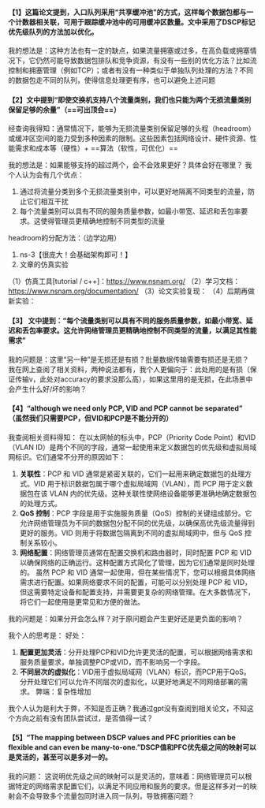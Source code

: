 #### 【1】这篇论文提到，入口队列采用“共享缓冲池”的方式，这样每个数据包都与一个计数器相关联，可用于跟踪缓冲池中的可用缓冲区数量。文中采用了DSCP标记优先级队列的方法加以优化。

我的想法是：这种方法也有一定的缺点，如果流量拥塞或过多，在高负载或拥塞情况下，它仍然可能导致数据包排队和竞争资源，有没有一些别的优化方法？比如流控制和拥塞管理（例如TCP）；或者有没有一种类似于单独队列处理的方法？不同的数据包走不同的队列，使得信息处理更有序，也可以避免上述问题

#### 【2】文中提到“即使交换机支持八个流量类别，我们也只能为两个无损流量类别保留足够的余量”（==可出顶会==）

经查询我得知：通常情况下，能够为无损流量类别保留足够的头程（headroom）或缓冲区空间的能力受到多种因素的限制。这些因素包括网络设计、硬件资源、性能需求和成本等（硬性）+  ==算法（软性，可优化）==

我的想法是：如果能够支持的超过两个，会不会效果更好？具体会好在哪里？
我个人认为会有几个优点：
1. 通过将流量分类到多个无损流量类别中，可以更好地隔离不同类型的流量，防止它们相互干扰
2. 每个流量类别可以具有不同的服务质量参数，如最小带宽、延迟和丢包率要求。这使得管理员更精确地控制不同类型的流量

headroom的分配方法：（边学边用）
1. ns-3【很庞大！会基础架构即可！】
2. 文章的仿真实验

（1）仿真工具[tutorial / c++]：https://www.nsnam.org/
（2）学习文档：https://www.nsnam.org/documentation/
（3）论文实验复现：
（4）后期再做新实验：

#### 【3】 文中提到：“每个流量类别可以具有不同的服务质量参数，如最小带宽、延迟和丢包率要求。这允许网络管理员更精确地控制不同类型的流量，以满足其性能需求”

我的问题是：这里“另一种”是无损还是有损？批量数据传输需要有损还是无损？
我在网上查阅了相关资料，两种说法都有，我个人更偏向于：此处用的是有损（保证传输v，此处对accuracy的要求没那么高），如果这里用的是无损，在此场景中会产生什么好/坏的影响？

#### 【4】“although we need only PCP, VID and PCP cannot be separated” （虽然我们只需要PCP，但VID和PCP是不能分开的）

我查阅相关资料得知：
在以太网帧的标头中，PCP（Priority Code Point）和VID（VLAN ID）是两个不同的字段，通常一起使用来定义数据包的优先级和虚拟局域网标识。它们通常不分开的原因如下：
1. **关联性**：PCP 和 VID 通常是紧密关联的，它们一起用来确定数据包的处理方式。VID 用于标识数据包属于哪个虚拟局域网（VLAN），而 PCP 用于定义数据包在该 VLAN 内的优先级。这种关联性使网络设备能够更准确地确定数据包的处理方式。
2. **QoS 控制**：PCP 字段是用于实施服务质量（QoS）控制的关键组成部分。它允许网络管理员为不同的数据包分配不同的优先级，以确保高优先级流量得到更好的服务。VID 则用于将数据包隔离到不同的虚拟局域网中，但与 QoS 控制关系较小。
3. **网络配置**：网络管理员通常在配置交换机和路由器时，同时配置 PCP 和 VID 以确保网络的正确运行。这种配置方式简化了管理，因为它们通常是同时处理的。
虽然 PCP 和 VID 通常一起使用，但在某些情况下，您可以根据具体网络需求进行配置。如果网络要求不同的配置，可能可以分别处理 PCP 和 VID，但这需要特定设备和配置支持，并需要更复杂的网络管理。在大多数情况下，将它们一起使用是更常见和方便的做法。

我的问题是：如果分开会怎么样？对于原问题会产生更好还是更负面的影响？

我个人的思考是：
好处：
1. **配置更加灵活**：分开处理PCP和VID允许更灵活的配置，可以根据网络需求和服务质量要求，单独调整PCP或VID，而不影响另一个字段。
2. **不同层次的虚拟化**：VID用于虚拟局域网（VLAN）标识，而PCP用于QoS。分开处理它们可以允许不同层次的虚拟化，以更好地满足不同网络部署的需求。
弊端：复杂性增加

我个人认为是利大于弊，不知是否正确？我通过gpt没有查阅到相关论文，不知这个方向之前有没有团队尝试过，是否值得一试？

#### 【5】“The mapping between DSCP values and PFC priorities can be flexible and can even be many-to-one.”DSCP值和PFC优先级之间的映射可以是灵活的，甚至可以是多对一的。

我的问题：
这说明优先级之间的映射可以是灵活的，意味着：网络管理员可以根据特定的网络需求配置它们，以满足不同应用和服务的要求。但是这样多对一的映射会不会导致多个流量包同时进入同一队列，导致拥塞问题？